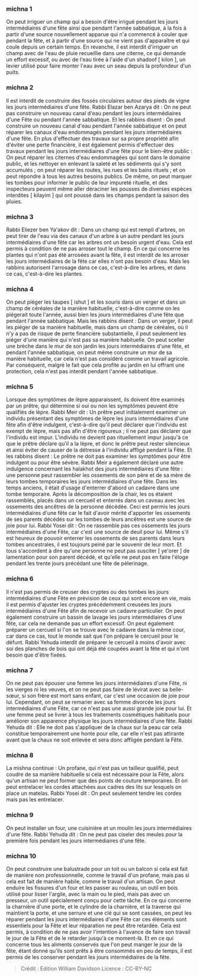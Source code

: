 
### michna 1
On peut irriguer un champ qui a besoin d'être irrigué pendant les jours intermédiaires d'une fête ainsi que pendant l'année sabbatique, à la fois à partir d'une source nouvellement apparue qui n'a commencé à couler que pendant la fête, et à partir d'une source qui ne vient pas d'apparaître et qui coule depuis un certain temps. En revanche, il est interdit d'irriguer un champ avec de l'eau de pluie recueillie dans une citerne, ce qui demande un effort excessif, ou avec de l'eau tirée à l'aide d'un shadoof [ kilon ], un levier utilisé pour faire monter l'eau avec un seau depuis la profondeur d'un puits.

### michna 2
Il est interdit de construire des fossés circulaires autour des pieds de vigne les jours intermédiaires d'une fête. Rabbi Elazar ben Azarya dit : On ne peut pas construire un nouveau canal d'eau pendant les jours intermédiaires d'une Fête ou pendant l'année sabbatique. Et les rabbins disent : On peut construire un nouveau canal d'eau pendant l'année sabbatique et on peut réparer les canaux d'eau endommagés pendant les jours intermédiaires d'une fête. En plus d'effectuer des travaux sur sa propre propriété afin d'éviter une perte financière, il est également permis d'effectuer des travaux pendant les jours intermédiaires d'une fête pour le bien-être public : On peut réparer les citernes d'eau endommagées qui sont dans le domaine public, et les nettoyer en enlevant la saleté et les sédiments qui s'y sont accumulés ; on peut réparer les routes, les rues et les bains rituels ; et on peut répondre à tous les autres besoins publics. De même, on peut marquer les tombes pour informer le public de leur impureté rituelle, et des inspecteurs peuvent même aller déraciner les pousses de diverses espèces interdites [ kilayim ] qui ont poussé dans les champs pendant la saison des pluies.

### michna 3
Rabbi Eliezer ben Ya'akov dit : Dans un champ qui est rempli d'arbres, on peut tirer de l'eau via des canaux d'un arbre à un autre pendant les jours intermédiaires d'une fête car les arbres ont un besoin urgent d'eau. Cela est permis à condition de ne pas arroser tout le champ. En ce qui concerne les plantes qui n'ont pas été arrosées avant la fête, il est interdit de les arroser les jours intermédiaires de la fête car elles n'ont pas besoin d'eau. Mais les rabbins autorisent l'arrosage dans ce cas, c'est-à-dire les arbres, et dans ce cas, c'est-à-dire les plantes.

### michna 4
On peut piéger les taupes [ ishut ] et les souris dans un verger et dans un champ de céréales de la manière habituelle, c'est-à-dire comme on les piégerait toute l'année, aussi bien les jours intermédiaires d'une fête que pendant l'année sabbatique. Mais les rabbins disent : Dans un verger, il peut les piéger de sa manière habituelle, mais dans un champ de céréales, où il n'y a pas de risque de perte financière substantielle, il peut seulement les piéger d'une manière qui n'est pas sa manière habituelle. On peut sceller une brèche dans le mur de son jardin les jours intermédiaires d'une fête, et pendant l'année sabbatique, on peut même construire un mur de sa manière habituelle, car cela n'est pas considéré comme un travail agricole. Par conséquent, malgré le fait que cela profite au jardin en lui offrant une protection, cela n'est pas interdit pendant l'année sabbatique.

### michna 5
Lorsque des symptômes de lèpre apparaissent, ils doivent être examinés par un prêtre, qui détermine si oui ou non les symptômes peuvent être qualifiés de lèpre. Rabbi Meir dit : Un prêtre peut initialement examiner un individu présentant des symptômes de lèpre les jours intermédiaires d'une fête afin d'être indulgent, c'est-à-dire qu'il peut déclarer que l'individu est exempt de lèpre, mais pas afin d'être rigoureux ; il ne peut pas déclarer que l'individu est impur. L'individu ne devient pas rituellement impur jusqu'à ce que le prêtre déclare qu'il a la lèpre, et donc le prêtre peut rester silencieux et ainsi éviter de causer de la détresse à l'individu affligé pendant la Fête. Et les rabbins disent : Le prêtre ne doit pas examiner les symptômes pour être indulgent ou pour être sévère. Rabbi Meir a également déclaré une autre indulgence concernant les halakhot des jours intermédiaires d'une fête : une personne peut rassembler les ossements de son père et de sa mère de leurs tombes temporaires les jours intermédiaires d'une fête. Dans les temps anciens, il était d'usage d'enterrer d'abord un cadavre dans une tombe temporaire. Après la décomposition de la chair, les os étaient rassemblés, placés dans un cercueil et enterrés dans un caveau avec les ossements des ancêtres de la personne décédée. Ceci est permis les jours intermédiaires d'une fête car le fait d'avoir mérité d'apporter les ossements de ses parents décédés sur les tombes de leurs ancêtres est une source de joie pour lui. Rabbi Yosei dit : On ne rassemble pas ces ossements les jours intermédiaires d'une Fête, car c'est une source de deuil pour lui. Même s'il est heureux de pouvoir enterrer les ossements de ses parents dans leurs tombes ancestrales, il est toujours peiné par le souvenir de leur mort. Et tous s'accordent à dire qu'une personne ne peut pas susciter [ ye'orer ] de lamentation pour son parent décédé, et qu'elle ne peut pas en faire l'éloge pendant les trente jours précédant une fête de pèlerinage.

### michna 6
Il n'est pas permis de creuser des cryptes ou des tombes les jours intermédiaires d'une Fête en prévision de ceux qui sont encore en vie, mais il est permis d'ajuster les cryptes précédemment creusées les jours intermédiaires d'une Fête afin de recevoir un cadavre particulier. On peut également construire un bassin de lavage les jours intermédiaires d'une fête, car cela ne demande pas un effort excessif. On peut également préparer un cercueil si l'on se trouve avec le cadavre dans la même cour, car dans ce cas, tout le monde sait que l'on prépare le cercueil pour le défunt. Rabbi Yehuda interdit de préparer le cercueil à moins d'avoir avec soi des planches de bois qui ont déjà été coupées avant la fête et qui n'ont besoin que d'être fixées.

### michna 7
On ne peut pas épouser une femme les jours intermédiaires d'une Fête, ni les vierges ni les veuves, et on ne peut pas faire de lévirat avec sa belle-sœur, si son frère est mort sans enfant, car c'est une occasion de joie pour lui. Cependant, on peut se remarier avec sa femme divorcée les jours intermédiaires d'une Fête, car ce n'est pas une aussi grande joie pour lui. Et une femme peut se livrer à tous les traitements cosmétiques habituels pour améliorer son apparence physique les jours intermédiaires d'une fête. Rabbi Yehuda dit : Elle ne doit pas s'appliquer de la chaux sur la peau car cela constitue temporairement une honte pour elle, car elle n'est pas attirante avant que la chaux ne soit enlevée et sera donc affligée pendant la Fête.

### michna 8
La mishna continue : Un profane, qui n'est pas un tailleur qualifié, peut coudre de sa manière habituelle si cela est nécessaire pour la Fête, alors qu'un artisan ne peut former que des points de couture temporaires. Et on peut entrelacer les cordes attachées aux cadres des lits sur lesquels on place un matelas. Rabbi Yosei dit : On peut seulement tendre les cordes mais pas les entrelacer.

### michna 9
On peut installer un four, une cuisinière et un moulin les jours intermédiaires d'une fête. Rabbi Yehuda dit : On ne peut pas ciseler des meules pour la première fois pendant les jours intermédiaires d'une fête.

### michna 10
On peut construire une balustrade pour un toit ou un balcon si cela est fait de manière non professionnelle, comme le travail d'un profane, mais pas si cela est fait de manière habile, comme le travail d'un artisan. On peut enduire les fissures d'un four et les passer au rouleau, un outil en bois utilisé pour lisser l'argile, avec la main ou le pied, mais pas avec un presseur, un outil spécialement conçu pour cette tâche. En ce qui concerne la charnière d'une porte, et le cylindre de la charnière, et la traverse qui maintient la porte, et une serrure et une clé qui se sont cassées, on peut les réparer pendant les jours intermédiaires d'une Fête car ces éléments sont essentiels pour la Fête et leur réparation ne peut être retardée. Cela est permis, à condition de ne pas avoir l'intention à l'avance de faire son travail le jour de la Fête et de le retarder jusqu'à ce moment-là. Et en ce qui concerne tous les aliments conservés que l'on peut manger le jour de la fête, étant donné qu'ils sont prêts à être consommés en peu de temps, il est permis de les conserver pendant les jours intermédiaires de la fête.

>Crédit : Edition William Davidson
>Licence : CC-BY-NC